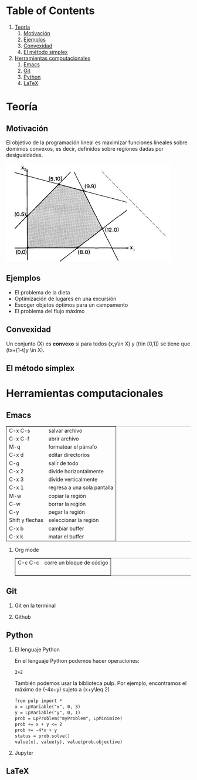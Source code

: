 <script type="text/x-mathjax-config">
MathJax.Hub.Config({
  tex2jax: {inlineMath: [['\(','\)']]}
});
</script>
<script src='https://cdnjs.cloudflare.com/ajax/libs/mathjax/2.7.5/MathJax.js?config=TeX-MML-AM_CHTML' async></script>



# Table of Contents

1.  [Teoría](#orgeec86f3)
    1.  [Motivación](#org682b46f)
    2.  [Ejemplos](#org4173626)
    3.  [Convexidad](#org98fa387)
    4.  [El método símplex](#orgefb0454)
2.  [Herramientas computacionales](#org237195c)
    1.  [Emacs](#orgca100d5)
    2.  [Git](#org571bf09)
    3.  [Python](#org1105e17)
    4.  [LaTeX](#orga3d3282)



<a id="orgeec86f3"></a>

# Teoría


<a id="org682b46f"></a>

## Motivación

El objetivo de la programación lineal es maximizar funciones lineales
sobre dominios convexos, es decir, definidos sobre regiones dadas por
desigualdades.

![img](linear-programming-example-1b.jpg)


<a id="org4173626"></a>

## Ejemplos

-   El problema de la dieta
-   Optimización de lugares en una excursión
-   Escoger objetos óptimos para un campamento
-   El problema del flujo máximo


<a id="org98fa387"></a>

## Convexidad

Un conjunto \(X\) es **convexo** si para todos \(x,y\in X\) y \(t\in
[0,1]\) se tiene que \(tx+(1-t)y \in X\).


<a id="orgefb0454"></a>

## El método símplex


<a id="org237195c"></a>

# Herramientas computacionales


<a id="orgca100d5"></a>

## Emacs

<table border="2" cellspacing="0" cellpadding="6" rules="groups" frame="hsides">


<colgroup>
<col  class="org-left" />

<col  class="org-left" />
</colgroup>
<tbody>
<tr>
<td class="org-left">C-x C-s</td>
<td class="org-left">salvar archivo</td>
</tr>


<tr>
<td class="org-left">C-x C-f</td>
<td class="org-left">abrir archivo</td>
</tr>


<tr>
<td class="org-left">M-q</td>
<td class="org-left">formatear el párrafo</td>
</tr>


<tr>
<td class="org-left">C-x d</td>
<td class="org-left">editar directorios</td>
</tr>


<tr>
<td class="org-left">C-g</td>
<td class="org-left">salir de todo</td>
</tr>


<tr>
<td class="org-left">C-x 2</td>
<td class="org-left">divide horizontalmente</td>
</tr>


<tr>
<td class="org-left">C-x 3</td>
<td class="org-left">divide verticalmente</td>
</tr>


<tr>
<td class="org-left">C-x 1</td>
<td class="org-left">regresa a una sola pantalla</td>
</tr>


<tr>
<td class="org-left">M-w</td>
<td class="org-left">copiar la región</td>
</tr>


<tr>
<td class="org-left">C-w</td>
<td class="org-left">borrar la región</td>
</tr>


<tr>
<td class="org-left">C-y</td>
<td class="org-left">pegar la región</td>
</tr>


<tr>
<td class="org-left">Shift y flechas</td>
<td class="org-left">seleccionar la región</td>
</tr>


<tr>
<td class="org-left">C-x b</td>
<td class="org-left">cambiar buffer</td>
</tr>


<tr>
<td class="org-left">C-x k</td>
<td class="org-left">matar el buffer</td>
</tr>
</tbody>
</table>

1.  Org mode

    <table border="2" cellspacing="0" cellpadding="6" rules="groups" frame="hsides">
    
    
    <colgroup>
    <col  class="org-left" />
    
    <col  class="org-left" />
    </colgroup>
    <tbody>
    <tr>
    <td class="org-left">C-c C-c</td>
    <td class="org-left">corre un bloque de código</td>
    </tr>
    
    
    <tr>
    <td class="org-left">&#xa0;</td>
    <td class="org-left">&#xa0;</td>
    </tr>
    </tbody>
    </table>


<a id="org571bf09"></a>

## Git

1.  Git en la terminal

2.  Github


<a id="org1105e17"></a>

## Python

1.  El lenguaje Python

    En el lenguaje Python podemos hacer operaciones:
    
        2+2
    
    También podemos usar la biblioteca pulp. Por ejemplo, encontramos el
    máximo de \(-4x+y\) sujeto a \(x+y\leq 2\)
    
        from pulp import *
        x = LpVariable("x", 0, 3)
        y = LpVariable("y", 0, 1)
        prob = LpProblem("myProblem", LpMinimize)
        prob += x + y <= 2
        prob += -4*x + y
        status = prob.solve()
        value(x), value(y), value(prob.objective)

2.  Jupyter


<a id="orga3d3282"></a>

## LaTeX

